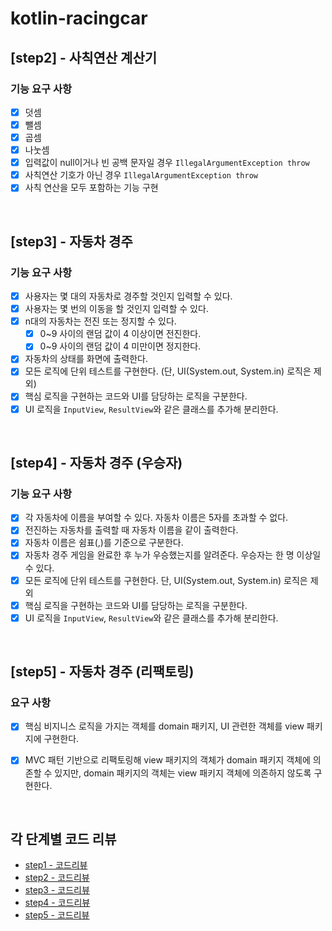 # kotlin-racingcar

## [step2] - 사칙연산 계산기
### 기능 요구 사항
- [x] 덧셈
- [x] 뺄셈
- [x] 곱셈
- [x] 나눗셈
- [x] 입력값이 null이거나 빈 공백 문자일 경우 `IllegalArgumentException throw`
- [x] 사칙연산 기호가 아닌 경우 `IllegalArgumentException throw`
- [x] 사칙 연산을 모두 포함하는 기능 구현

<br>

## [step3] - 자동차 경주
### 기능 요구 사항
- [x] 사용자는 몇 대의 자동차로 경주할 것인지 입력할 수 있다.
- [x] 사용자는 몇 번의 이동을 할 것인지 입력할 수 있다.
- [x] n대의 자동차는 전진 또는 정지할 수 있다.
  - [x] 0~9 사이의 랜덤 값이 4 이상이면 전진한다.
  - [x] 0~9 사이의 랜덤 값이 4 미만이면 정지한다.
- [x] 자동차의 상태를 화면에 출력한다.
- [x] 모든 로직에 단위 테스트를 구현한다. (단, UI(System.out, System.in) 로직은 제외)
- [x] 핵심 로직을 구현하는 코드와 UI를 담당하는 로직을 구분한다.
- [x] UI 로직을 `InputView`, `ResultView`와 같은 클래스를 추가해 분리한다.

<br>

## [step4] - 자동차 경주 (우승자)
### 기능 요구 사항
- [x] 각 자동차에 이름을 부여할 수 있다. 자동차 이름은 5자를 초과할 수 없다.
- [x] 전진하는 자동차를 출력할 때 자동차 이름을 같이 출력한다.
- [x] 자동차 이름은 쉼표(,)를 기준으로 구분한다.
- [x] 자동차 경주 게임을 완료한 후 누가 우승했는지를 알려준다. 우승자는 한 명 이상일 수 있다.
- [x] 모든 로직에 단위 테스트를 구현한다. 단, UI(System.out, System.in) 로직은 제외
- [x] 핵심 로직을 구현하는 코드와 UI를 담당하는 로직을 구분한다.
- [x] UI 로직을 `InputView`, `ResultView`와 같은 클래스를 추가해 분리한다.

<br>

## [step5] - 자동차 경주 (리팩토링)
### 요구 사항
- [x] 핵심 비지니스 로직을 가지는 객체를 domain 패키지, UI 관련한 객체를 view 패키지에 구현한다.
- [x] MVC 패턴 기반으로 리팩토링해 view 패키지의 객체가 domain 패키지 객체에 의존할 수 있지만, domain 패키지의 객체는 view 패키지 객체에 의존하지 않도록 구현한다.


<br>

## 각 단계별 코드 리뷰
- [step1 - 코드리뷰](https://github.com/next-step/kotlin-racingcar/pull/1279)
- [step2 - 코드리뷰](https://github.com/next-step/kotlin-racingcar/pull/1297)
- [step3 - 코드리뷰](https://github.com/next-step/kotlin-racingcar/pull/1375)
- [step4 - 코드리뷰](https://github.com/next-step/kotlin-racingcar/pull/1442)
- [step5 - 코드리뷰](https://github.com/next-step/kotlin-racingcar/pull/1478)
